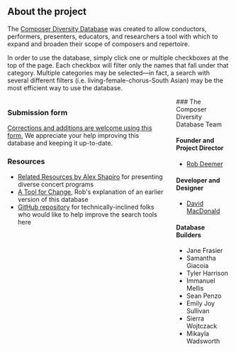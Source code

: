 ## About the project

The [Composer Diversity Database](/) was created to allow conductors, performers, presenters, educators, and researchers a tool with which to expand and broaden their scope of composers and repertoire.

In order to use the database, simply click one or multiple checkboxes at the top of the page. Each checkbox will filter only the names that fall under that category. Multiple categories may be selected—in fact, a search with several different filters (i.e. living-female-chorus-South Asian) may be the most efficient way to use the database.

<div class="columns">
<div class="resources">

### Submission form

<a href="https://goo.gl/forms/4gl2UEWAl33MWpol1" target="_blank">Corrections and additions are welcome using this form.</a> We appreciate your help improving this database and keeping it up-to-date.


### Resources

- <a href="https://www.alexshapiro.org/ProgrammingResources.html" target="_blank">Related Resources by Alex Shapiro</a> for presenting diverse concert programs
- <a href="https://nmbx.newmusicusa.org/a-tool-for-change-the-women-composers-database/" target="_blank">A Tool for Change</a>, Rob's explanation of an earlier version of this database
- <a href="https://github.com/davemacdo/wcdb" target="_blank">GitHub repository</a> for technically-inclined folks who would like to help improve the search tools here
</div>
<div class="team">
### The Composer Diversity Database Team

#### Founder and Project Director

- <a href="http://home.fredonia.edu/music/faculty-bio-deemer" target="_blank">Rob Deemer</a>

#### Developer and Designer

- <a href="https://davidmacdonaldmusic.com" target="_blank">David MacDonald</a>

#### Database Builders

- Jane Frasier
- Samantha Giacoia
- Tyler Harrison
- Immanuel Mellis
- Sean Penzo
- Emily Joy Sullivan
- Sierra Wojtczack
- Mikayla Wadsworth

</div>
</div>
